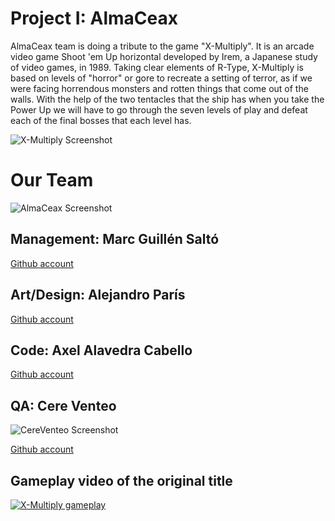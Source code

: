 # Project I: AlmaCeax
AlmaCeax team is doing a tribute to the game "X-Multiply". It is an arcade video game Shoot 'em Up horizontal developed by Irem, a Japanese study of video games, in 1989. Taking clear elements of R-Type, X-Multiply is based on levels of "horror" or gore to recreate a setting of terror, as if we were facing horrendous monsters and rotten things that come out of the walls. With the help of the two tentacles that the ship has when you take the Power Up we will have to go through the seven levels of play and defeat each of the final bosses that each level has.

![X-Multiply Screenshot](http://ghostarca.de/wp-content/uploads/2016/06/xm-5.jpg)

# Our Team
![AlmaCeax Screenshot](https://assets.entrepreneur.com/content/3x2/1300/20170821205622-trabajo-en-equipo.jpeg?width=750&crop=16:9)

## Management: Marc Guillén Saltó
[Github account](https://github.com/Marcgs96)


## Art/Design: Alejandro París 
[Github account](https://github.com/AlejandroParis)


## Code: Axel Alavedra Cabello
[Github account](https://github.com/AxelAlavedra)


## QA: Cere Venteo
![CereVenteo Screenshot](https://scontent-mad1-1.xx.fbcdn.net/v/t1.0-1/p160x160/10455762_10204400120716585_3854011848079828615_n.jpg?oh=fbf1e5b1ea222e70d94736c3dbbbc483&oe=5B0E7591)

[Github account](https://github.com/CereVenteo)


## Gameplay video of the original title
[![X-Multiply gameplay](https://img.youtube.com/vi/GcoOZxjrLdk/0.jpg)](https://www.youtube.com/watch?v=GcoOZxjrLdk)
